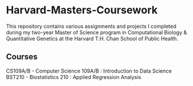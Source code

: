 # Harvard-Masters-Coursework

This repository contains various assignments and projects I completed during my two-year Master of Science program in Computational Biology & Quantitative Genetics at the Harvard T.H. Chan School of Public Health. 

## Courses

CS109A/B - Computer Science 109A/B : Introduction to Data Science  
BST210 - Biostatistics 210 : Applied Regression Analysis
